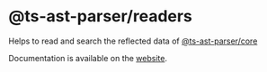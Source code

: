 @ts-ast-parser/readers
=================

Helps to read and search the reflected data of [@ts-ast-parser/core](../core)

Documentation is available on the [website](https://jordimarimon.github.io/ts-ast-parser/readers/overview).
